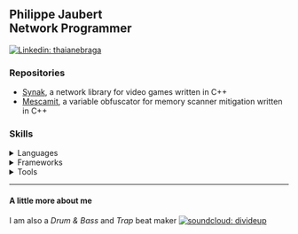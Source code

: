 <h2>Philippe Jaubert<br>Network Programmer</h2>

[![Linkedin: thaianebraga](https://img.shields.io/badge/-philjbt-blue?style=flat-square&logo=Linkedin&logoColor=white)](https://www.linkedin.com/in/philjbt/)

<h3>Repositories</h3>

- [Synak](https://github.com/PhilJbt/Synak), a network library for video games written in C++
- [Mescamit](https://github.com/PhilJbt/mescamit), a variable obfuscator for memory scanner mitigation written in C++

<h3>Skills</h3>

<details><summary>Languages</summary>
  - C, C++, C#<br/>
  - Python, Php, Html, Css, JS
</details>

<details><summary>Frameworks</summary>
  - Sockets, Websockets<br/>
  - Mysql, Sqlite
</details>

<details><summary>Tools</summary>
  - WireShark, Clusmy<br/>
  - Git, Svn
</details>

---

<h4>A little more about me</h4>

I am also a *Drum & Bass* and *Trap* beat maker [![soundcloud: divideup](https://soundcloud.com/favicon.ico)](https://soundcloud.com/divideup/)
